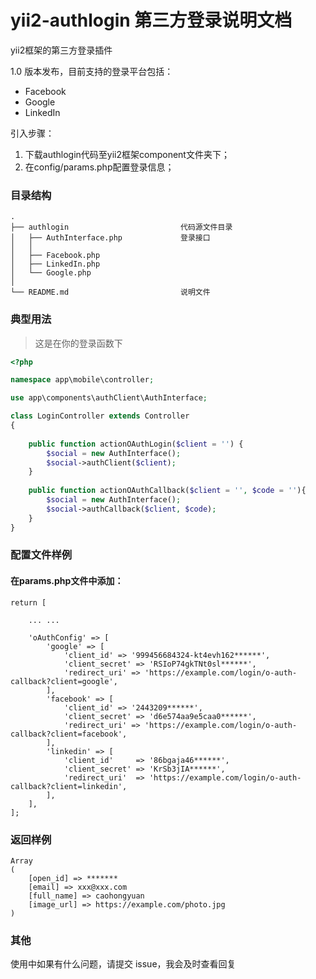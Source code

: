 # yii2-authlogin 第三方登录说明文档
yii2框架的第三方登录插件

1.0 版本发布，目前支持的登录平台包括：

-   Facebook
-   Google
-   LinkedIn

引入步骤：
1. 下载authlogin代码至yii2框架component文件夹下；
2. 在config/params.php配置登录信息；


### 目录结构

```
.
├── authlogin                         代码源文件目录
│   ├── AuthInterface.php             登录接口
│   │   
│   ├── Facebook.php
│   ├── LinkedIn.php
│   └── Google.php                    
│                    
└── README.md                         说明文件
```


### 典型用法

> 这是在你的登录函数下


```php
<?php

namespace app\mobile\controller;

use app\components\authClient\AuthInterface;

class LoginController extends Controller
{
   
    public function actionOAuthLogin($client = '') {
        $social = new AuthInterface();
        $social->authClient($client);
    }
    
    public function actionOAuthCallback($client = '', $code = ''){
        $social = new AuthInterface();
        $social->authCallback($client, $code);
    }
}
```


### 配置文件样例


#### 在params.php文件中添加：

```
return [
    
    ... ...
    
    'oAuthConfig' => [
        'google' => [
            'client_id' => '999456684324-kt4evh162******',
            'client_secret' => 'RSIoP74gkTNt0sl******',
            'redirect_uri' => 'https://example.com/login/o-auth-callback?client=google',
        ],
        'facebook' => [
            'client_id' => '2443209******',
            'client_secret' => 'd6e574aa9e5caa0******',
            'redirect_uri' => 'https://example.com/login/o-auth-callback?client=facebook',
        ],
        'linkedin' => [
            'client_id'     => '86bgaja46******',
            'client_secret' => 'KrSb3jIA******',
            'redirect_uri'  => 'https://example.com/login/o-auth-callback?client=linkedin',
        ],
    ],
];
```


### 返回样例

```
Array
(
    [open_id] => *******
    [email] => xxx@xxx.com    
    [full_name] => caohongyuan
    [image_url] => https://example.com/photo.jpg
)
```


### 其他

使用中如果有什么问题，请提交 issue，我会及时查看回复
